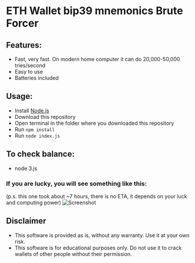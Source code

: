 # ETH Wallet bip39 mnemonics Brute Forcer

## Features:
- Fast, very fast. On modern home computer it can do 20,000-50,000 tries/second
- Easy to use
- Batteries included

## Usage:
- Install [Node.js](https://nodejs.org/en/download/)
- Download this repository
- Open terminal in the folder where you downloaded this repository
- Run `npm install`
- Run `node index.js`

## To check balance:
- node 3.js

### If you are lucky, you will see something like this:
(p.s. this one took about ~7 hours, there is no ETA, it depends on your luck and computing power)
![Screenshot](https://snipboard.io/sGcveo.jpg)
## Disclaimer
- This software is provided as is, without any warranty. Use it at your own risk.
- This software is for educational purposes only. Do not use it to crack wallets of other people without their permission.
